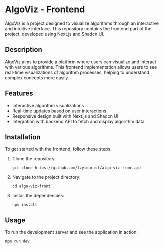 # AlgoViz - Frontend

AlgoViz is a project designed to visualize algorithms through an interactive and intuitive interface. This repository
contains the frontend part of the project, developed using Next.js and Shadcn UI.

## Description

AlgoViz aims to provide a platform where users can visualize and interact with various algorithms. This frontend
implementation allows users to see real-time visualizations of algorithm processes, helping to understand complex
concepts more easily.

## Features

- Interactive algorithm visualizations
- Real-time updates based on user interactions
- Responsive design built with Next.js and Shadcn UI
- Integration with backend API to fetch and display algorithm data

## Installation

To get started with the frontend, follow these steps:

1. Clone the repository:

    ```
    git clone https://github.com/lzytourist/algo-viz-front.git
    ```

2. Navigate to the project directory:

    ```
    cd algo-viz-front
    ```

3. Install the dependencies:

    ```
    npm install
    ```

## Usage

To run the development server and see the application in action:

```
npm run dev
```